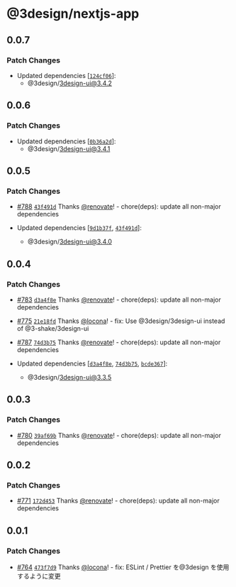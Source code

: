 # @3design/nextjs-app

## 0.0.7

### Patch Changes

- Updated dependencies [[`124cf06`](https://github.com/3-shake/3design-ui/commit/124cf06b655dbe48071df8d8cc81e84bebaa76e9)]:
  - @3design/3design-ui@3.4.2

## 0.0.6

### Patch Changes

- Updated dependencies [[`0b36a2d`](https://github.com/3-shake/3design-ui/commit/0b36a2de59fe28df4d4aa6da883f3d9dd5ac1916)]:
  - @3design/3design-ui@3.4.1

## 0.0.5

### Patch Changes

- [#788](https://github.com/3-shake/3design-ui/pull/788) [`43f491d`](https://github.com/3-shake/3design-ui/commit/43f491dca14bc3902f003411d3c2045271aade2f) Thanks [@renovate](https://github.com/apps/renovate)! - chore(deps): update all non-major dependencies

- Updated dependencies [[`9d1b37f`](https://github.com/3-shake/3design-ui/commit/9d1b37f2c1c2e84d0121ee3e2a017fc990ad2a68), [`43f491d`](https://github.com/3-shake/3design-ui/commit/43f491dca14bc3902f003411d3c2045271aade2f)]:
  - @3design/3design-ui@3.4.0

## 0.0.4

### Patch Changes

- [#783](https://github.com/3-shake/3design-ui/pull/783) [`d3a4f8e`](https://github.com/3-shake/3design-ui/commit/d3a4f8eeb886a8b56a02f1c26c18ea721dfe5d6d) Thanks [@renovate](https://github.com/apps/renovate)! - chore(deps): update all non-major dependencies

- [#775](https://github.com/3-shake/3design-ui/pull/775) [`21e18fd`](https://github.com/3-shake/3design-ui/commit/21e18fd47f1082885abdc30753697a83bc394716) Thanks [@locona](https://github.com/locona)! - fix: Use @3design/3design-ui instead of @3-shake/3design-ui

- [#787](https://github.com/3-shake/3design-ui/pull/787) [`74d3b75`](https://github.com/3-shake/3design-ui/commit/74d3b75949dc72750c5e9cda28c6a25d5dc2197c) Thanks [@renovate](https://github.com/apps/renovate)! - chore(deps): update all non-major dependencies

- Updated dependencies [[`d3a4f8e`](https://github.com/3-shake/3design-ui/commit/d3a4f8eeb886a8b56a02f1c26c18ea721dfe5d6d), [`74d3b75`](https://github.com/3-shake/3design-ui/commit/74d3b75949dc72750c5e9cda28c6a25d5dc2197c), [`bcde367`](https://github.com/3-shake/3design-ui/commit/bcde36759925eca90641e89c1e17a853487c8d4c)]:
  - @3design/3design-ui@3.3.5

## 0.0.3

### Patch Changes

- [#780](https://github.com/3-shake/3design-ui/pull/780) [`39af69b`](https://github.com/3-shake/3design-ui/commit/39af69b4589e8e981af932c39a6c7b5907084b07) Thanks [@renovate](https://github.com/apps/renovate)! - chore(deps): update all non-major dependencies

## 0.0.2

### Patch Changes

- [#771](https://github.com/3-shake/3design-ui/pull/771) [`172d453`](https://github.com/3-shake/3design-ui/commit/172d453d10db4d4ec7278a32729b28c94bd821f6) Thanks [@renovate](https://github.com/apps/renovate)! - chore(deps): update all non-major dependencies

## 0.0.1

### Patch Changes

- [#764](https://github.com/3-shake/3design-ui/pull/764) [`473f7d9`](https://github.com/3-shake/3design-ui/commit/473f7d9767978a9d1e60155b0e9f1fba5f1bdd5c) Thanks [@locona](https://github.com/locona)! - fix: ESLint / Prettier を@3design を使用するように変更
